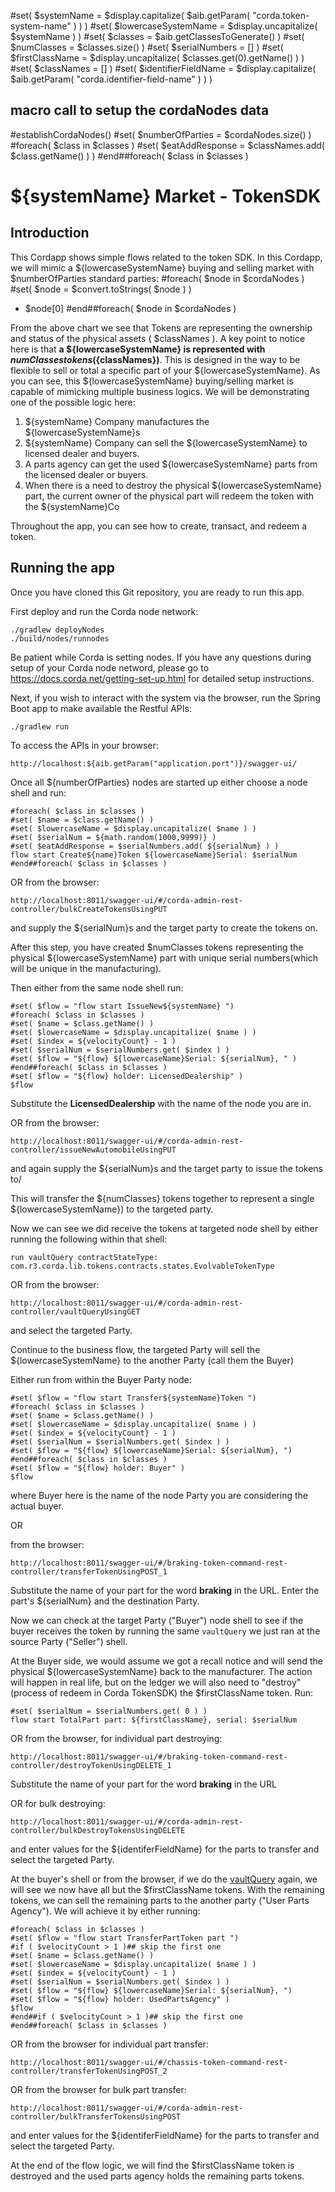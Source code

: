 #set( $systemName = $display.capitalize( $aib.getParam( "corda.token-system-name" ) ) )
#set( $lowercaseSystemName = $display.uncapitalize( $systemName ) )
#set( $classes = $aib.getClassesToGenerate() )
#set( $numClasses = $classes.size() )
#set( $serialNumbers = [] )
#set( $firstClassName =  $display.uncapitalize( $classes.get(0).getName() ) )
#set( $classNames = [] )
#set( $identifierFieldName = $display.capitalize( $aib.getParam( "corda.identifier-field-name" ) ) )
## macro call to setup the cordaNodes data
#establishCordaNodes()
#set( $numberOfParties = $cordaNodes.size() )
#foreach( $class in $classes )
#set( $eatAddResponse = $classNames.add( $class.getName() ) )
#end##foreach( $class in $classes )

# ${systemName} Market - TokenSDK

## Introduction 
This Cordapp shows simple flows related to the token SDK. In this Cordapp, we will mimic a ${lowercaseSystemName} buying and selling market with $numberOfParties standard parties: 
#foreach( $node in $cordaNodes )
#set( $node = $convert.toStrings( $node ) )
- $node[0]
#end##foreach( $node in $cordaNodes )

From the above chart we see that Tokens are representing the ownership and status of the physical assets ( $classNames ). A key point to notice here is that **a ${lowercaseSystemName} is represented with $numClasses tokens (${classNames})**. This is designed in the way to be flexible to sell or total a specific part of your ${lowercaseSystemName}. As you can see, this ${lowercaseSystemName} buying/selling market is capable of mimicking multiple business logics. We will be demonstrating one of the possible logic here:

1. ${systemName} Company manufactures the ${lowercaseSystemName}s
2. ${systemName} Company can sell the ${lowercaseSystemName} to licensed dealer and buyers. 
3. A parts agency can get the used ${lowercaseSystemName} parts from the licensed dealer or buyers. 
4. When there is a need to destroy the physical ${lowercaseSystemName} part, the current owner of the physical part will redeem the token with the ${systemName}Co

Throughout the app, you can see how to create, transact, and redeem a token. 

## Running the app

Once you have cloned this Git repository, you are ready to run this app.

First deploy and run the Corda node network:

```
./gradlew deployNodes
./build/nodes/runnodes
```
Be patient while Corda is setting nodes. If you have any questions during setup of your Corda node netword, please go to https://docs.corda.net/getting-set-up.html for detailed setup instructions.

Next, if you wish to interact with the system via the browser, run the Spring Boot app to make available the Restful APIs:

```
./gradlew run
``` 

To access the APIs in your browser:

```
http://localhost:${aib.getParam("application.port")}/swagger-ui/
```

Once all ${numberOfParties} nodes are started up either choose a node shell and run: 

```
#foreach( $class in $classes )
#set( $name = $class.getName() )
#set( $lowercaseName = $display.uncapitalize( $name ) )
#set( $serialNum = ${math.random(1000,9999)} )
#set( $eatAddResponse = $serialNumbers.add( ${serialNum} ) )
flow start Create${name}Token ${lowercaseName}Serial: $serialNum
#end##foreach( $class in $classes )
```

OR from the browser:

```
http://localhost:8011/swagger-ui/#/corda-admin-rest-controller/bulkCreateTokensUsingPUT
```
and supply the ${serialNum}s and the target party to create the tokens on.


After this step, you have created $numClasses tokens representing the physical ${lowercaseSystemName} part with unique serial numbers(which will be unique in the manufacturing).
 
Then either from the same node shell run:

```
#set( $flow = "flow start IssueNew${systemName} ")
#foreach( $class in $classes )
#set( $name = $class.getName() )
#set( $lowercaseName = $display.uncapitalize( $name ) )
#set( $index = ${velocityCount} - 1 )
#set( $serialNum = $serialNumbers.get( $index ) )
#set( $flow = "${flow} ${lowercaseName}Serial: ${serialNum}, " )
#end##foreach( $class in $classes )
#set( $flow = "${flow} holder: LicensedDealership" )
$flow
```
Substitute the __LicensedDealership__ with the name of the node you are in.

OR from the browser:

```
http://localhost:8011/swagger-ui/#/corda-admin-rest-controller/issueNewAutomobileUsingPUT
```

and again supply the ${serialNum}s and the target party to issue the tokens to/

This will transfer the ${numClasses} tokens together to represent a single ${lowercaseSystemName}) to the targeted party. 

Now we can see we did receive the tokens at targeted node shell by either running the following within that shell: 

```
run vaultQuery contractStateType: com.r3.corda.lib.tokens.contracts.states.EvolvableTokenType
```

OR from the browser:

```
http://localhost:8011/swagger-ui/#/corda-admin-rest-controller/vaultQueryUsingGET
```
and select the targeted Party.

Continue to the business flow, the targeted Party will sell the ${lowercaseSystemName} to the another Party (call them the Buyer)  

Either run from within the Buyer Party node: 

```
#set( $flow = "flow start Transfer${systemName}Token ")
#foreach( $class in $classes )
#set( $name = $class.getName() )
#set( $lowercaseName = $display.uncapitalize( $name ) )
#set( $index = ${velocityCount} - 1 )
#set( $serialNum = $serialNumbers.get( $index ) )
#set( $flow = "${flow} ${lowercaseName}Serial: ${serialNum}, ")
#end##foreach( $class in $classes )
#set( $flow = "${flow} holder: Buyer" )
$flow
```
where Buyer here is the name of the node Party you are considering the actual buyer.

OR

from the browser:

```
http://localhost:8011/swagger-ui/#/braking-token-command-rest-controller/transferTokenUsingPOST_1
```

Substitute the name of your part for the word __braking__ in the URL. Enter the part's ${serialNum} and the destination Party.  


Now we can check at the target Party ("Buyer") node shell to see if the buyer receives the token by running the same `vaultQuery` we just ran at the source Party ("Seller") shell. 

At the Buyer side, we would assume we got a recall notice and will send the physical ${lowercaseSystemName} back to the manufacturer. The action will happen in real life, but on the ledger we will also need to "destroy"(process of redeem in Corda TokenSDK) the $firstClassName token. Run:

```
#set( $serialNum = $serialNumbers.get( 0 ) )
flow start TotalPart part: ${firstClassName}, serial: $serialNum
```

OR from the browser, for individual part destroying:

```
http://localhost:8011/swagger-ui/#/braking-token-command-rest-controller/destroyTokenUsingDELETE_1
```

Substitute the name of your part for the word __braking__ in the URL

OR for bulk destroying:

```
http://localhost:8011/swagger-ui/#/corda-admin-rest-controller/bulkDestroyTokensUsingDELETE
```

and enter values for the ${identiferFieldName} for the parts to transfer and select the targeted Party.

At the buyer's shell or from the browser, if we do the [vaultQuery](https://docs.corda.net/docs/corda-os/api-vault-query.html#api-vault-query) again, we will see we now have all but the $firstClassName tokens. With the remaining tokens, we can sell the remaining parts to the another party ("User Parts Agency"). We will achieve it by either running: 

```
#foreach( $class in $classes )
#set( $flow = "flow start TransferPartToken part ")
#if ( $velocityCount > 1 )## skip the first one
#set( $name = $class.getName() )
#set( $lowercaseName = $display.uncapitalize( $name ) )
#set( $index = ${velocityCount} - 1 )
#set( $serialNum = $serialNumbers.get( $index ) )
#set( $flow = "${flow} ${lowercaseName}Serial: ${serialNum}, ")
#set( $flow = "${flow} holder: UsedPartsAgency" )
$flow
#end##if ( $velocityCount > 1 )## skip the first one
#end##foreach( $class in $classes )
```

OR from the browser for individual part transfer:

```
http://localhost:8011/swagger-ui/#/chassis-token-command-rest-controller/transferTokenUsingPOST_2
```

OR from the browser for bulk part transfer:
```
http://localhost:8011/swagger-ui/#/corda-admin-rest-controller/bulkTransferTokensUsingPOST
```

and enter values for the ${identiferFieldName} for the parts to transfer and select the targeted Party.

At the end of the flow logic, we will find the $firstClassName token is destroyed and the used parts agency holds the remaining parts tokens. 





